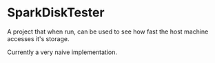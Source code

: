SparkDiskTester
=================

A project that when run, can be used to see how fast the host machine accesses it's storage.

Currently a very naive implementation.

